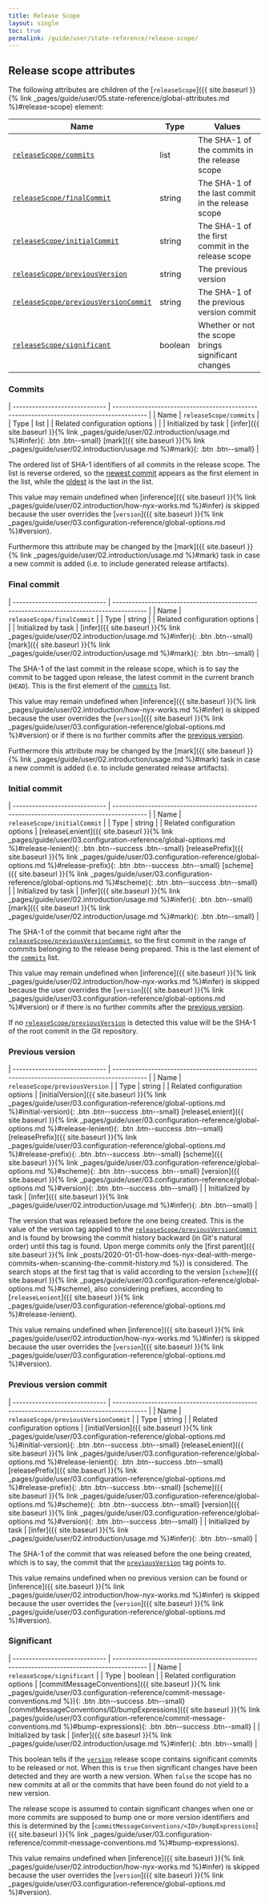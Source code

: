 ```yaml
---
title: Release Scope
layout: single
toc: true
permalink: /guide/user/state-reference/release-scope/
---
```


## Release scope attributes

The following attributes are children of the [`releaseScope`]({{ site.baseurl }}{% link _pages/guide/user/05.state-reference/global-attributes.md %}#release-scope) element:

| Name                                                                | Type    | Values                                              |
| ------------------------------------------------------------------- | ------- | --------------------------------------------------- |
| [`releaseScope/commits`](#commits)                                  | list    | The SHA-1 of the commits in the release scope       |
| [`releaseScope/finalCommit`](#final-commit)                         | string  | The SHA-1 of the last commit in the release scope   |
| [`releaseScope/initialCommit`](#initial-commit)                     | string  | The SHA-1 of the first commit in the release scope  |
| [`releaseScope/previousVersion`](#previous-version)                 | string  | The previous version                                |
| [`releaseScope/previousVersionCommit`](#previous-version-commit)    | string  | The SHA-1 of the previous version commit            |
| [`releaseScope/significant`](#significant)                          | boolean | Whether or not the scope brings significant changes |

### Commits

| ----------------------------- | ---------------------------------------------------------------------------------------- |
| Name                          | `releaseScope/commits`                                                                   |
| Type                          | list                                                                                     |
| Related configuration options |                                                                                          |
| Initialized by task           | [infer]({{ site.baseurl }}{% link _pages/guide/user/02.introduction/usage.md %}#infer){: .btn .btn--small} [mark]({{ site.baseurl }}{% link _pages/guide/user/02.introduction/usage.md %}#mark){: .btn .btn--small} |

The ordered list of SHA-1 identifiers of all commits in the release scope. The list is reverse ordered, so the [newest commit](#final-commit) appears as the first element in the list, while the [oldest](#initial-commit) is the last in the list.

This value may remain undefined when [inference]({{ site.baseurl }}{% link _pages/guide/user/02.introduction/how-nyx-works.md %}#infer) is skipped because the user overrides the [`version`]({{ site.baseurl }}{% link _pages/guide/user/03.configuration-reference/global-options.md %}#version).

Furthermore this attribute may be changed by the [mark]({{ site.baseurl }}{% link _pages/guide/user/02.introduction/usage.md %}#mark) task in case a new commit is added (i.e. to include generated release artifacts).

### Final commit

| ----------------------------- | ---------------------------------------------------------------------------------------- |
| Name                          | `releaseScope/finalCommit`                                                               |
| Type                          | string                                                                                   |
| Related configuration options |                                                                                          |
| Initialized by task           | [infer]({{ site.baseurl }}{% link _pages/guide/user/02.introduction/usage.md %}#infer){: .btn .btn--small} [mark]({{ site.baseurl }}{% link _pages/guide/user/02.introduction/usage.md %}#mark){: .btn .btn--small} |

The SHA-1 of the last commit in the release scope, which is to say the commit to be tagged upon release, the latest commit in the current branch (`HEAD`). This is the first element of the [`commits`](#commits) list.

This value may remain undefined when [inference]({{ site.baseurl }}{% link _pages/guide/user/02.introduction/how-nyx-works.md %}#infer) is skipped because the user overrides the [`version`]({{ site.baseurl }}{% link _pages/guide/user/03.configuration-reference/global-options.md %}#version) or if there is no further commits after the [previous version](#previous-version-commit).

Furthermore this attribute may be changed by the [mark]({{ site.baseurl }}{% link _pages/guide/user/02.introduction/usage.md %}#mark) task in case a new commit is added (i.e. to include generated release artifacts).

### Initial commit

| ----------------------------- | ---------------------------------------------------------------------------------------- |
| Name                          | `releaseScope/initialCommit`                                                             |
| Type                          | string                                                                                   |
| Related configuration options | [releaseLenient]({{ site.baseurl }}{% link _pages/guide/user/03.configuration-reference/global-options.md %}#release-lenient){: .btn .btn--success .btn--small} [releasePrefix]({{ site.baseurl }}{% link _pages/guide/user/03.configuration-reference/global-options.md %}#release-prefix){: .btn .btn--success .btn--small} [scheme]({{ site.baseurl }}{% link _pages/guide/user/03.configuration-reference/global-options.md %}#scheme){: .btn .btn--success .btn--small} |
| Initialized by task           | [infer]({{ site.baseurl }}{% link _pages/guide/user/02.introduction/usage.md %}#infer){: .btn .btn--small} [mark]({{ site.baseurl }}{% link _pages/guide/user/02.introduction/usage.md %}#mark){: .btn .btn--small} |

The SHA-1 of the commit that became right after the [`releaseScope/previousVersionCommit`](#previous-version-commit), so the first commit in the range of commits belonging to the release being prepared. This is the last element of the [`commits`](#commits) list.

This value may remain undefined when [inference]({{ site.baseurl }}{% link _pages/guide/user/02.introduction/how-nyx-works.md %}#infer) is skipped because the user overrides the [`version`]({{ site.baseurl }}{% link _pages/guide/user/03.configuration-reference/global-options.md %}#version) or if there is no further commits after the [previous version](#previous-version-commit).

If no [`releaseScope/previousVersion`](#previous-version) is detected this value will be the SHA-1 of the root commit in the Git repository.

### Previous version

| ----------------------------- | ---------------------------------------------------------------------------------------- |
| Name                          | `releaseScope/previousVersion`                                                           |
| Type                          | string                                                                                   |
| Related configuration options | [initialVersion]({{ site.baseurl }}{% link _pages/guide/user/03.configuration-reference/global-options.md %}#initial-version){: .btn .btn--success .btn--small} [releaseLenient]({{ site.baseurl }}{% link _pages/guide/user/03.configuration-reference/global-options.md %}#release-lenient){: .btn .btn--success .btn--small} [releasePrefix]({{ site.baseurl }}{% link _pages/guide/user/03.configuration-reference/global-options.md %}#release-prefix){: .btn .btn--success .btn--small} [scheme]({{ site.baseurl }}{% link _pages/guide/user/03.configuration-reference/global-options.md %}#scheme){: .btn .btn--success .btn--small} [version]({{ site.baseurl }}{% link _pages/guide/user/03.configuration-reference/global-options.md %}#version){: .btn .btn--success .btn--small} |
| Initialized by task           | [infer]({{ site.baseurl }}{% link _pages/guide/user/02.introduction/usage.md %}#infer){: .btn .btn--small} |

The version that was released before the one being created. This is the value of the version tag applied to the [`releaseScope/previousVersionCommit`](#previous-version-commit) and is found by browsing the commit history backward (in Git's natural order) until this tag is found. Upon merge commits only the [first parent]({{ site.baseurl }}{% link _posts/2020-01-01-how-does-nyx-deal-with-merge-commits-when-scanning-the-commit-history.md %}) is considered. The search stops at the first tag that is valid according to the version [`scheme`]({{ site.baseurl }}{% link _pages/guide/user/03.configuration-reference/global-options.md %}#scheme), also considering prefixes, according to [`releaseLenient`]({{ site.baseurl }}{% link _pages/guide/user/03.configuration-reference/global-options.md %}#release-lenient).

This value remains undefined when [inference]({{ site.baseurl }}{% link _pages/guide/user/02.introduction/how-nyx-works.md %}#infer) is skipped because the user overrides the [`version`]({{ site.baseurl }}{% link _pages/guide/user/03.configuration-reference/global-options.md %}#version).

### Previous version commit

| ----------------------------- | ---------------------------------------------------------------------------------------- |
| Name                          | `releaseScope/previousVersionCommit`                                                     |
| Type                          | string                                                                                   |
| Related configuration options | [initialVersion]({{ site.baseurl }}{% link _pages/guide/user/03.configuration-reference/global-options.md %}#initial-version){: .btn .btn--success .btn--small} [releaseLenient]({{ site.baseurl }}{% link _pages/guide/user/03.configuration-reference/global-options.md %}#release-lenient){: .btn .btn--success .btn--small} [releasePrefix]({{ site.baseurl }}{% link _pages/guide/user/03.configuration-reference/global-options.md %}#release-prefix){: .btn .btn--success .btn--small} [scheme]({{ site.baseurl }}{% link _pages/guide/user/03.configuration-reference/global-options.md %}#scheme){: .btn .btn--success .btn--small} [version]({{ site.baseurl }}{% link _pages/guide/user/03.configuration-reference/global-options.md %}#version){: .btn .btn--success .btn--small} |
| Initialized by task           | [infer]({{ site.baseurl }}{% link _pages/guide/user/02.introduction/usage.md %}#infer){: .btn .btn--small} |

The SHA-1 of the commit that was released before the one being created, which is to say, the commit that the [`previousVersion`](#previous-version) tag points to.

This value remains undefined when no previous version can be found or [inference]({{ site.baseurl }}{% link _pages/guide/user/02.introduction/how-nyx-works.md %}#infer) is skipped because the user overrides the [`version`]({{ site.baseurl }}{% link _pages/guide/user/03.configuration-reference/global-options.md %}#version).

### Significant

| ----------------------------- | ---------------------------------------------------------------------------------------- |
| Name                          | `releaseScope/significant`                                                               |
| Type                          | boolean                                                                                  |
| Related configuration options | [commitMessageConventions]({{ site.baseurl }}{% link _pages/guide/user/03.configuration-reference/commit-message-conventions.md %}){: .btn .btn--success .btn--small} [commitMessageConventions/ID/bumpExpressions]({{ site.baseurl }}{% link _pages/guide/user/03.configuration-reference/commit-message-conventions.md %}#bump-expressions){: .btn .btn--success .btn--small} |
| Initialized by task           | [infer]({{ site.baseurl }}{% link _pages/guide/user/02.introduction/usage.md %}#infer){: .btn .btn--small} |

This boolean tells if the [`version`](#version) release scope contains significant commits to be released or not. When this is `true` then significant changes have been detected and they are worth a new version. When `false` the scope has no new commits at all or the commits that have been found do not yield to a new version.

The release scope is assumed to contain significant changes when one or more commits are supposed to bump one or more version identifiers and this is determined by the [`commitMessageConventions/<ID>/bumpExpressions`]({{ site.baseurl }}{% link _pages/guide/user/03.configuration-reference/commit-message-conventions.md %}#bump-expressions).

This value remains undefined when [inference]({{ site.baseurl }}{% link _pages/guide/user/02.introduction/how-nyx-works.md %}#infer) is skipped because the user overrides the [`version`]({{ site.baseurl }}{% link _pages/guide/user/03.configuration-reference/global-options.md %}#version).
